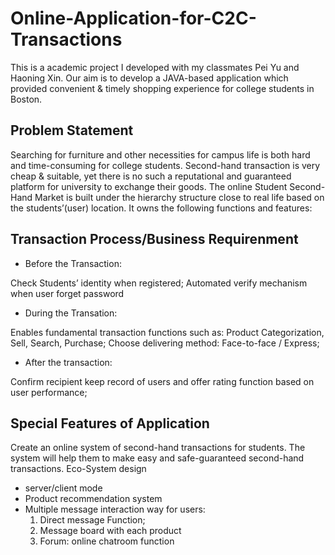 # Online-Application-for-C2C-Transactions
This is a academic project I developed with my classmates Pei Yu and Haoning Xin.
Our aim is to develop a JAVA-based application which provided convenient & timely shopping experience for college students in Boston.

## Problem Statement
Searching for furniture and other necessities for campus life is both hard and time-consuming for college students. 
Second-hand transaction is very cheap & suitable, yet there is no such a reputational and guaranteed platform for university 
to exchange their goods. 
The online Student Second-Hand Market is built under the hierarchy structure close to real life based on the students’(user) location. 
It owns the following functions and features:

## Transaction Process/Business Requirenment
+ Before the Transaction:


Check Students’ identity when registered;
Automated verify mechanism when user forget password
+ During the Transation:


Enables fundamental transaction functions such as: Product Categorization, Sell, Search, Purchase;
Choose delivering method: Face-to-face / Express;
+ After the transaction: 

Confirm recipient 
keep record of users and offer rating function based on user performance;

## Special Features of Application
Create an online system of second-hand transactions for students. The system will help them to make easy and safe-guaranteed second-hand transactions. Eco-System design
+ server/client mode 
+ Product recommendation system
+ Multiple message interaction way for users:
  1. Direct message Function;
  2. Message board with each product 
  3. Forum: online chatroom function

